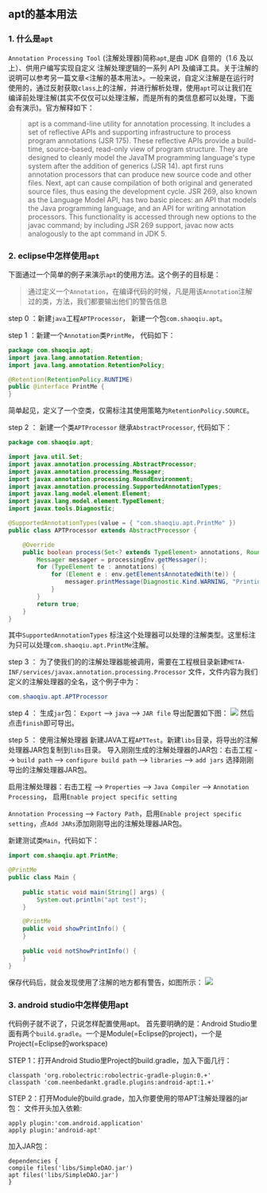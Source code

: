 apt的基本用法
------

### 1. 什么是`apt`
`Annotation Processing Tool` (注解处理器)简称`apt`,是由 JDK 自带的（1.6 及以上）、供用户编写实现自定义 注解处理逻辑的一系列 API 及编译工具。关于注解的说明可以参考另一篇文章<注解的基本用法>。一般来说，自定义注解是在运行时使用的，通过反射获取`class`上的注解，并进行解析处理，使用`apt`可以让我们在编译前处理注解(其实不仅仅可以处理注解，而是所有的类信息都可以处理，下面会有演示)。官方解释如下：
>  apt is a command-line utility for annotation processing. It includes a set of reflective APIs and supporting infrastructure to process program annotations (JSR 175). These reflective APIs provide a build-time, source-based, read-only view of program structure. They are designed to cleanly model the JavaTM programming language's type system after the addition of generics (JSR 14).
    apt first runs annotation processors that can produce new source code and other files. Next, apt can cause compilation of both original and generated source files, thus easing the development cycle.
    JSR 269, also known as the Language Model API, has two basic pieces: an API that models the Java programming language, and an API for writing annotation processors. This functionality is accessed through new options to the javac command; by including JSR 269 support, javac now acts analogously to the apt command in JDK 5.


### 2. eclipse中怎样使用`apt`
下面通过一个简单的例子来演示`apt`的使用方法。这个例子的目标是：
> 通过定义一个`Annotation`，在编译代码的时候，凡是用该`Annotation`注解过的类，方法，我们都要输出他们的警告信息

step 0 ：新建`java`工程`APTProcessor`， 新建一个包`com.shaoqiu.apt`。

step 1 ：新建一个`Annotation`类`PrintMe`， 代码如下：
```java
package com.shaoqiu.apt;
import java.lang.annotation.Retention;
import java.lang.annotation.RetentionPolicy;

@Retention(RetentionPolicy.RUNTIME)
public @interface PrintMe {
}
```
简单起见，定义了一个空类，仅需标注其使用策略为`RetentionPolicy.SOURCE`。

step 2 ： 新建一个类`APTProcessor` 继承`AbstractProcessor`, 代码如下：
```java
package com.shaoqiu.apt;

import java.util.Set;
import javax.annotation.processing.AbstractProcessor;
import javax.annotation.processing.Messager;
import javax.annotation.processing.RoundEnvironment;
import javax.annotation.processing.SupportedAnnotationTypes;
import javax.lang.model.element.Element;
import javax.lang.model.element.TypeElement;
import javax.tools.Diagnostic;

@SupportedAnnotationTypes(value = { "com.shaoqiu.apt.PrintMe" })
public class APTProcessor extends AbstractProcessor {

	@Override
	public boolean process(Set<? extends TypeElement> annotations, RoundEnvironment env) {
		Messager messager = processingEnv.getMessager();
		for (TypeElement te : annotations) {
			for (Element e : env.getElementsAnnotatedWith(te)) {
				messager.printMessage(Diagnostic.Kind.WARNING, "Printing: " + e.toString(), e);
			}
		}
		return true;
	}
}
```
其中`SupportedAnnotationTypes` 标注这个处理器可以处理的注解类型。这里标注为只可以处理`com.shaoqiu.apt.PrintMe`注解。

step 3 ： 为了使我们的的注解处理器能被调用，需要在工程根目录新建`META-INF/services/javax.annotation.processing.Processor` 文件，文件内容为我们定义的注解处理器的全名，这个例子中为：
```java
com.shaoqiu.apt.APTProcessor
```

step 4 ： 生成`jar`包：
`Export` --> `java` --> `JAR file` 导出配置如下图：
<img src="http://i1.tietuku.com/b40d3360271ce3ed.png">
然后点击`finish`即可导出。

step 5 ： 使用注解处理器
新建JAVA工程`APTTest`。新建`libs`目录，将导出的注解处理器JAR包复制到`libs`目录。
导入刚刚生成的注解处理器的JAR包：右击工程  --> `build path` --> `configure build path` --> `libraries` --> `add jars` 选择刚刚导出的注解处理器JAR包。

启用注解处理器：右击工程 --> `Properties` --> `Java Compiler` --> `Annotation Processing`， 启用`Enable project specific setting`

`Annotation Processing` --> `Factory Path`，启用`Enable project specific setting`，点`Add JARs`添加刚刚导出的注解处理器JAR包。

新建测试类`Main`，代码如下：
```java
import com.shaoqiu.apt.PrintMe;

@PrintMe
public class Main {
	
	public static void main(String[] args) {
		System.out.println("apt test");
	}

	@PrintMe
	public void showPrintInfo() {
	}
	
	public void notShowPrintInfo() {
	}
}
```
保存代码后，就会发现使用了注解的地方都有警告，如图所示：
<img src="http://i1.tietuku.com/502d7eae97d5e9f5.png">

### 3. android studio中怎样使用apt
代码例子就不说了，只说怎样配置使用apt。
首先要明确的是：Android Studio里面有两个`build.gradle`。一个是Module(=Eclipse的project)，一个是Project(=Eclipse的workspace) 

STEP 1：打开Android Studio里Project的build.gradle，加入下面几行： 
```
classpath 'org.robolectric:robolectric-gradle-plugin:0.+'
classpath 'com.neenbedankt.gradle.plugins:android-apt:1.+' 
```

STEP 2：打开Module的build.grade，加入你要使用的带APT注解处理器的jar包： 
文件开头加入依赖:
```
apply plugin:'com.android.application'
apply plugin:'android-apt'
```
加入JAR包：
```
dependencies {
compile files('libs/SimpleDAO.jar')
apt files('libs/SimpleDAO.jar')
}
```